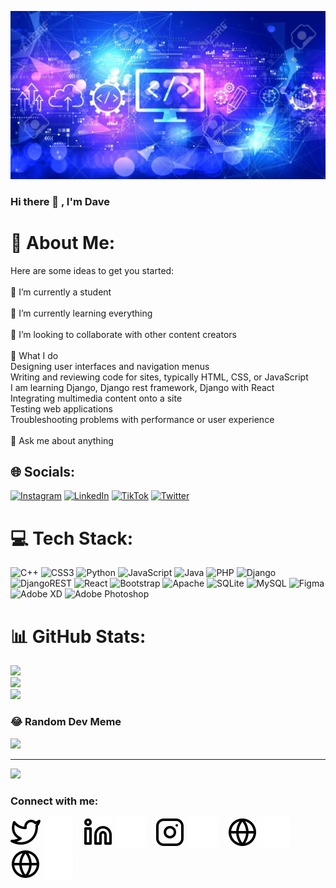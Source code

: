 ![Dawit Nigus](https://github.com/Dawit-Nigus/Dawit-Nigus/blob/main/img/istockphoto-1291971619-170667b.jpg)
### Hi there 👋 , I'm Dave
# 💫 About Me:
Here are some ideas to get you started:<br><br>    🔭 I’m currently a student<br><br>    🌱 I’m currently learning everything<br><br>    👯 I’m looking to collaborate with other content creators<br><br>    🤔 What I do<br>        Designing user interfaces and navigation menus<br>        Writing and reviewing code for sites, typically HTML, CSS, or JavaScript<br>        I am learning Django, Django rest framework, Django with React<br>        Integrating multimedia content onto a site<br>        Testing web applications<br>        Troubleshooting problems with performance or user experience<br><br>    💬 Ask me about anything<br>


## 🌐 Socials:
[![Instagram](https://img.shields.io/badge/Instagram-%23E4405F.svg?logo=Instagram&logoColor=white)](https://instagram.com/dawit_nigus1) [![LinkedIn](https://img.shields.io/badge/LinkedIn-%230077B5.svg?logo=linkedin&logoColor=white)](https://linkedin.com/in/dawit-nigus-899847206) [![TikTok](https://img.shields.io/badge/TikTok-%23000000.svg?logo=TikTok&logoColor=white)](https://tiktok.com/@dawit_nigus) [![Twitter](https://img.shields.io/badge/Twitter-%231DA1F2.svg?logo=Twitter&logoColor=white)](https://twitter.com/davejr__) 

# 💻 Tech Stack:
![C++](https://img.shields.io/badge/c++-%2300599C.svg?style=for-the-badge&logo=c%2B%2B&logoColor=white) ![CSS3](https://img.shields.io/badge/css3-%231572B6.svg?style=for-the-badge&logo=css3&logoColor=white) ![Python](https://img.shields.io/badge/python-3670A0?style=for-the-badge&logo=python&logoColor=ffdd54) ![JavaScript](https://img.shields.io/badge/javascript-%23323330.svg?style=for-the-badge&logo=javascript&logoColor=%23F7DF1E) ![Java](https://img.shields.io/badge/java-%23ED8B00.svg?style=for-the-badge&logo=java&logoColor=white) ![PHP](https://img.shields.io/badge/php-%23777BB4.svg?style=for-the-badge&logo=php&logoColor=white) ![Django](https://img.shields.io/badge/django-%23092E20.svg?style=for-the-badge&logo=django&logoColor=white) ![DjangoREST](https://img.shields.io/badge/DJANGO-REST-ff1709?style=for-the-badge&logo=django&logoColor=white&color=ff1709&labelColor=gray) ![React](https://img.shields.io/badge/react-%2320232a.svg?style=for-the-badge&logo=react&logoColor=%2361DAFB) ![Bootstrap](https://img.shields.io/badge/bootstrap-%23563D7C.svg?style=for-the-badge&logo=bootstrap&logoColor=white) ![Apache](https://img.shields.io/badge/apache-%23D42029.svg?style=for-the-badge&logo=apache&logoColor=white) ![SQLite](https://img.shields.io/badge/sqlite-%2307405e.svg?style=for-the-badge&logo=sqlite&logoColor=white) ![MySQL](https://img.shields.io/badge/mysql-%2300f.svg?style=for-the-badge&logo=mysql&logoColor=white) 	![Figma](https://img.shields.io/badge/figma-%23F24E1E.svg?style=for-the-badge&logo=figma&logoColor=white) ![Adobe XD](https://img.shields.io/badge/Adobe%20XD-470137?style=for-the-badge&logo=Adobe%20XD&logoColor=#FF61F6) ![Adobe Photoshop](https://img.shields.io/badge/adobephotoshop-%2331A8FF.svg?style=for-the-badge&logo=adobephotoshop&logoColor=white)
# 📊 GitHub Stats:
![](https://github-readme-stats.vercel.app/api?username=Dawit-Nigus&theme=dark&hide_border=false&include_all_commits=false&count_private=false)<br/>
![](https://github-readme-streak-stats.herokuapp.com/?user=Dawit-Nigus&theme=dark&hide_border=false)<br/>
![](https://github-readme-stats.vercel.app/api/top-langs/?username=Dawit-Nigus&theme=dark&hide_border=false&include_all_commits=false&count_private=false&layout=compact)

### 😂 Random Dev Meme
<img src="https://random-memer.herokuapp.com/" width="512px"/>

---
[![](https://visitcount.itsvg.in/api?id=Dawit-Nigus&label=Profile%20Views&icon=5&pretty=false)](https://visitcount.itsvg.in)


### Connect with me:

[![website](./img/twitter-light.svg)](https://twitter.com/davejr__#gh-light-mode-only)
[![website](./img/twitter-dark.svg)](https://twitter.com/davejr__#gh-dark-mode-only)
&nbsp;&nbsp;
[![website](./img/linkedin-light.svg)](https://https://www.linkedin.com/in/dawit-nigus-899847206/#gh-light-mode-only)
[![website](./img/linkedin-dark.svg)](https://www.linkedin.com/in/dawit-nigus-899847206/#gh-dark-mode-only)
&nbsp;&nbsp;
[![website](./img/instagram-light.svg)](https://www.instagram.com/dawit_nigus1#gh-light-mode-only)
[![website](./img/instagram-dark.svg)](https://www.instagram.com/dawit_nigus1#gh-dark-mode-only)
&nbsp;&nbsp;
[![website](./img/globe-light.svg)](https://dawit-nigus.github.io/#gh-light-mode-only)
[![website](./img/globe-dark.svg)](https://dawit-nigus.github.io/#gh-dark-mode-only)
&nbsp;&nbsp;
[![website](./img/globe-light.svg)](https://dawitnigus-portfolio.herokuapp.com/#gh-light-mode-only)
[![website](./img/globe-dark.svg)](https://dawitnigus-portfolio.herokuapp.com/#gh-dark-mode-only)
